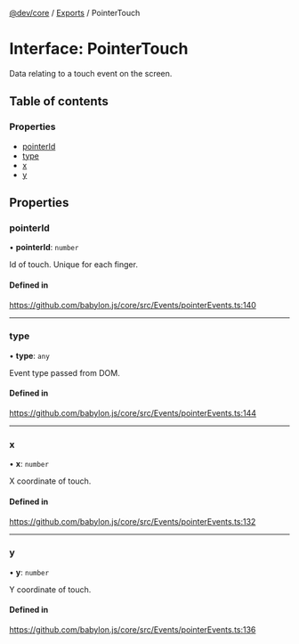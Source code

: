 [@dev/core](../README.md) / [Exports](../modules.md) / PointerTouch

# Interface: PointerTouch

Data relating to a touch event on the screen.

## Table of contents

### Properties

- [pointerId](PointerTouch.md#pointerid)
- [type](PointerTouch.md#type)
- [x](PointerTouch.md#x)
- [y](PointerTouch.md#y)

## Properties

### pointerId

• **pointerId**: `number`

Id of touch. Unique for each finger.

#### Defined in

https://github.com/babylon.js/core/src/Events/pointerEvents.ts:140

___

### type

• **type**: `any`

Event type passed from DOM.

#### Defined in

https://github.com/babylon.js/core/src/Events/pointerEvents.ts:144

___

### x

• **x**: `number`

X coordinate of touch.

#### Defined in

https://github.com/babylon.js/core/src/Events/pointerEvents.ts:132

___

### y

• **y**: `number`

Y coordinate of touch.

#### Defined in

https://github.com/babylon.js/core/src/Events/pointerEvents.ts:136
